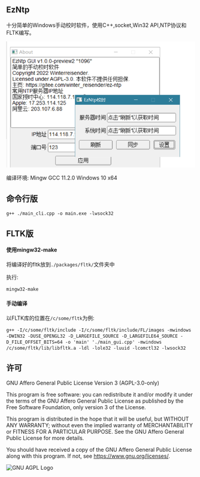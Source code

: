 ## EzNtp

十分简单的Windows手动校时软件，使用C++,socket,Win32 API,NTP协议和FLTK编写。

![截图](screenshot.png)

编译环境: Mingw GCC 11.2.0 Windows 10 x64

## 命令行版

    g++ ./main_cli.cpp -o main.exe -lwsock32

## FLTK版

#### 使用mingw32-make

将编译好的fltk放到`./packages/fltk/`文件夹中

执行:

```bash
mingw32-make
```

#### 手动编译

以FLTK库的位置在`/c/some/fltk`为例:

    g++ -I/c/some/fltk/include -I/c/some/fltk/include/FL/images -mwindows -DWIN32 -DUSE_OPENGL32 -D_LARGEFILE_SOURCE -D_LARGEFILE64_SOURCE -D_FILE_OFFSET_BITS=64 -o 'main' './main_gui.cpp' -mwindows /c/some/fltk/lib/libfltk.a -ldl -lole32 -luuid -lcomctl32 -lwsock32

## 许可

GNU Affero General Public License Version 3 (AGPL-3.0-only)

This program is free software: you can redistribute it and/or modify it under the terms of the GNU Affero General Public License as published by the Free Software Foundation, only version 3 of the License.

This program is distributed in the hope that it will be useful, but WITHOUT ANY WARRANTY; without even the implied warranty of MERCHANTABILITY or FITNESS FOR A PARTICULAR PURPOSE. See the GNU Affero General Public License for more details.

You should have received a copy of the GNU Affero General Public License along with this program. If not, see <https://www.gnu.org/licenses/>.

![GNU AGPL Logo](https://www.gnu.org/graphics/agplv3-155x51.png)
